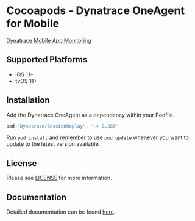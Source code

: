 # Cocoapods - Dynatrace OneAgent for Mobile

[Dynatrace Mobile App Monitoring](https://www.dynatrace.com/platform/mobile-app-monitoring/)

## Supported Platforms
* iOS 11+
* tvOS 11+

## Installation
Add the Dynatrace OneAgent as a dependency within your Podfile.

```ruby
pod 'Dynatrace/SessionReplay', '~> 8.287'
```

Run `pod install` and remember to use `pod update` whenever you want to update to the latest version available.

## License
Please see [LICENSE](https://github.com/Dynatrace/dem-license/blob/main/LICENSE.md) for more information.

## Documentation
Detailed documentation can be found [here](https://www.dynatrace.com/support/help/technology-support/operating-systems/ios/).